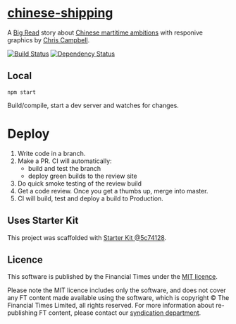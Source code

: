 # [chinese-shipping](https://ig.ft.com/sites/chinese-shipping)

A [Big Read](https://www.ft.com/comment/the-big-read) story about [Chinese martitime ambitions](https://ig.ft.com/sites/china-ports/) with responive graphics by [Chris Campbell](https://www.ft.com/stream/authorsId/YjEwZjcxNDktMGNkYy00MzE4LThjYjgtNTY4NDFmNmY2MWRj-QXV0aG9ycw==).

> 

[![Build Status][circle-image]][circle-url] [![Dependency Status][devdeps-image]][devdeps-url]

## Local

```
npm start
```

Build/compile, start a dev server and watches for changes.

# Deploy

1. Write code in a branch.
2. Make a PR. CI will automatically:
    * build and test the branch
    * deploy green builds to the review site
3. Do quick smoke testing of the review build
4. Get a code review. Once you get a thumbs up, merge into master.
5. CI will build, test and deploy a build to Production.


## Uses Starter Kit

This project was scaffolded with [Starter Kit @5c74128](https://github.com/ft-interactive/starter-kit/tree/5c74128).

## Licence
This software is published by the Financial Times under the [MIT licence](http://opensource.org/licenses/MIT).

Please note the MIT licence includes only the software, and does not cover any FT content made available using the software, which is copyright &copy; The Financial Times Limited, all rights reserved. For more information about re-publishing FT content, please contact our [syndication department](http://syndication.ft.com/).

<!-- badge URLs -->
[circle-url]: https://circleci.com/gh/ft-interactive/chinese-shipping
[circle-image]: https://circleci.com/gh/ft-interactive/chinese-shipping/tree/master.svg?style=shield

[devdeps-url]: https://david-dm.org/ft-interactive/chinese-shipping#info=devDependencies
[devdeps-image]: https://img.shields.io/david/dev/ft-interactive/chinese-shipping.svg?style=flat-square
